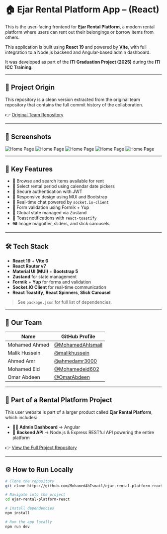 # 🏠 Ejar Rental Platform App – (React)

This is the user-facing frontend for **Ejar Rental Platform**, a modern rental platform where users can rent out their belongings or borrow items from others.

This application is built using **React 19** and powered by **Vite**, with full integration to a Node.js backend and Angular-based admin dashboard.

It was developed as part of the **ITI Graduation Project (2025)** during the **ITI ICC Training**.

---

## 🔄 Project Origin

This repository is a clean version extracted from the original team repository that contains the full commit history of the collaboration.

👉 [Original Team Repository](https://github.com/malikhussein/ITI-react-ejar-project)

---

## 📸 Screenshots

  ![Home Page](screenshots/1.png)
  ![Home Page](screenshots/2.png)
  ![Home Page](screenshots/3.png)
  ![Home Page](screenshots/4.png)
  ![Home Page](screenshots/5.png)

---

## 🧠 Key Features

- 🛒 Browse and search items available for rent
- 📆 Select rental period using calendar date pickers
- 🔐 Secure authentication with JWT
- 📱 Responsive design using MUI and Bootstrap
- 💬 Real-time chat powered by `socket.io-client`
- 🎯 Form validation using Formik + Yup
- 🧠 Global state managed via Zustand
- 🍞 Toast notifications with `react-toastify`
- 🖼 Image magnifier, sliders, and slick carousels

---

## 🛠️ Tech Stack

- **React 19** + **Vite 6**
- **React Router v7**
- **Material UI (MUI)** + **Bootstrap 5**
- **Zustand** for state management
- **Formik** + **Yup** for forms and validation
- **Socket.IO Client** for real-time communication
- **React Toastify**, **React Spinners**, **Slick Carousel**

> See `package.json` for full list of dependencies.

---

## 👥 Our Team

| Name          | GitHub Profile                                         |
| ------------- | ------------------------------------------------------ |
| Mohamed Ahmed | [@MohamedAhIsmail](https://github.com/MohamedAhIsmail) |
| Malik Hussein | [@malikhussein](https://github.com/malikhussein)       |
| Ahmed Amr     | [@ahmedamr3000](https://github.com/ahmedamr3000)       |
| Mohamed Eid   | [@Mohamedeid602](https://github.com/Mohamedeid602)     |
| Omar Abdeen   | [@OmarAbdeen](https://github.com/Test0-VC)             |

---

## 🔗 Part of a Rental Platform Project

This user website is part of a larger product called **Ejar Rental Platform**, which includes:

- 🧑‍💼 **Admin Dashboard** → Angular
- 🔧 **Backend API** → Node.js & Express RESTful API powering the entire platform


👉 [View the Full Project Repository](https://github.com/MohamedAhIsmail/ejar-rental-platform)

---

## ⚙️ How to Run Locally

```bash
# Clone the repository
git clone https://github.com/MohamedAhIsmail/ejar-rental-platform-react.git

# Navigate into the project
cd ejar-rental-platform-react

# Install dependencies
npm install

# Run the app locally
npm run dev

